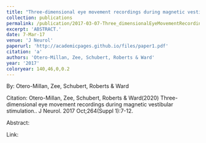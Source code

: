 ```yaml
---
title: "Three-dimensional eye movement recordings during magnetic vestibular stimulation."
collection: publications
permalink: /publication/2017-03-07-Three_dimensionalEyeMovementRecordingsDuringMagneticVestibularS
excerpt: 'ABSTRACT.'
date: 7-Mar-17
venue: 'J Neurol'
paperurl: 'http://academicpages.github.io/files/paper1.pdf'
citation: 'a'
authors: 'Otero-Millan, Zee, Schubert, Roberts & Ward'
year: '2017'
coloryear: 140,46,0,0.2
---
```


By: Otero-Millan, Zee, Schubert, Roberts & Ward

Citation: Otero-Millan, Zee, Schubert, Roberts & Ward(2020) Three-dimensional eye movement recordings during magnetic vestibular stimulation.. J Neurol. 2017 Oct;264\(Suppl 1\):7-12. 

Abstract: 

Link: 
